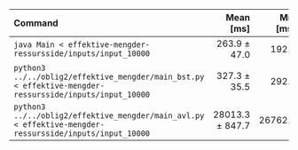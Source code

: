 | Command | Mean [ms] | Min [ms] | Max [ms] | Relative |
|:---|---:|---:|---:|---:|
| `java Main < effektive-mengder-ressursside/inputs/input_10000` | 263.9 ± 47.0 | 192.6 | 344.2 | 1.00 |
| `python3 ../../oblig2/effektive_mengder/main_bst.py < effektive-mengder-ressursside/inputs/input_10000` | 327.3 ± 35.5 | 292.6 | 412.3 | 1.24 ± 0.26 |
| `python3 ../../oblig2/effektive_mengder/main_avl.py < effektive-mengder-ressursside/inputs/input_10000` | 28013.3 ± 847.7 | 26762.1 | 29119.8 | 106.14 ± 19.17 |
